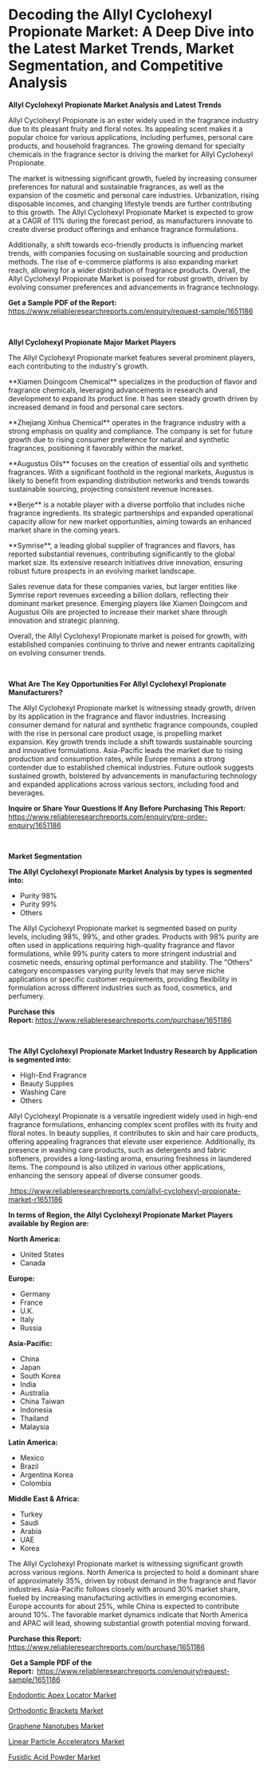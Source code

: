 <p><h1>Decoding the Allyl Cyclohexyl Propionate Market: A Deep Dive into the Latest Market Trends, Market Segmentation, and Competitive Analysis</h1></p><p><strong>Allyl Cyclohexyl Propionate Market Analysis and Latest Trends</strong></p>
<p><p>Allyl Cyclohexyl Propionate is an ester widely used in the fragrance industry due to its pleasant fruity and floral notes. Its appealing scent makes it a popular choice for various applications, including perfumes, personal care products, and household fragrances. The growing demand for specialty chemicals in the fragrance sector is driving the market for Allyl Cyclohexyl Propionate.</p><p>The market is witnessing significant growth, fueled by increasing consumer preferences for natural and sustainable fragrances, as well as the expansion of the cosmetic and personal care industries. Urbanization, rising disposable incomes, and changing lifestyle trends are further contributing to this growth. The Allyl Cyclohexyl Propionate Market is expected to grow at a CAGR of 11% during the forecast period, as manufacturers innovate to create diverse product offerings and enhance fragrance formulations.</p><p>Additionally, a shift towards eco-friendly products is influencing market trends, with companies focusing on sustainable sourcing and production methods. The rise of e-commerce platforms is also expanding market reach, allowing for a wider distribution of fragrance products. Overall, the Allyl Cyclohexyl Propionate Market is poised for robust growth, driven by evolving consumer preferences and advancements in fragrance technology.</p></p>
<p><strong>Get a Sample PDF of the Report:&nbsp;</strong> <a href="https://www.reliableresearchreports.com/enquiry/request-sample/1651186?utm_campaign=13&utm_medium=2&utm_source=Github&utm_content=ia&utm_term=08112024&utm_id=allyl-cyclohexyl-propionate">https://www.reliableresearchreports.com/enquiry/request-sample/1651186</a></p>
<p>&nbsp;</p>
<p><strong>Allyl Cyclohexyl Propionate Major Market Players</strong></p>
<p><p>The Allyl Cyclohexyl Propionate market features several prominent players, each contributing to the industry's growth. </p><p>**Xiamen Doingcom Chemical** specializes in the production of flavor and fragrance chemicals, leveraging advancements in research and development to expand its product line. It has seen steady growth driven by increased demand in food and personal care sectors.</p><p>**Zhejiang Xinhua Chemical** operates in the fragrance industry with a strong emphasis on quality and compliance. The company is set for future growth due to rising consumer preference for natural and synthetic fragrances, positioning it favorably within the market.</p><p>**Augustus Oils** focuses on the creation of essential oils and synthetic fragrances. With a significant foothold in the regional markets, Augustus is likely to benefit from expanding distribution networks and trends towards sustainable sourcing, projecting consistent revenue increases.</p><p>**Berje** is a notable player with a diverse portfolio that includes niche fragrance ingredients. Its strategic partnerships and expanded operational capacity allow for new market opportunities, aiming towards an enhanced market share in the coming years.</p><p>**Symrise**, a leading global supplier of fragrances and flavors, has reported substantial revenues, contributing significantly to the global market size. Its extensive research initiatives drive innovation, ensuring robust future prospects in an evolving market landscape.</p><p>Sales revenue data for these companies varies, but larger entities like Symrise report revenues exceeding a billion dollars, reflecting their dominant market presence. Emerging players like Xiamen Doingcom and Augustus Oils are projected to increase their market share through innovation and strategic planning.</p><p>Overall, the Allyl Cyclohexyl Propionate market is poised for growth, with established companies continuing to thrive and newer entrants capitalizing on evolving consumer trends.</p></p>
<p>&nbsp;</p>
<p><strong>What Are The Key Opportunities For Allyl Cyclohexyl Propionate Manufacturers?</strong></p>
<p><p>The Allyl Cyclohexyl Propionate market is witnessing steady growth, driven by its application in the fragrance and flavor industries. Increasing consumer demand for natural and synthetic fragrance compounds, coupled with the rise in personal care product usage, is propelling market expansion. Key growth trends include a shift towards sustainable sourcing and innovative formulations. Asia-Pacific leads the market due to rising production and consumption rates, while Europe remains a strong contender due to established chemical industries. Future outlook suggests sustained growth, bolstered by advancements in manufacturing technology and expanded applications across various sectors, including food and beverages.</p></p>
<p><strong>Inquire or Share Your Questions If Any Before Purchasing This Report:</strong> <a href="https://www.reliableresearchreports.com/enquiry/pre-order-enquiry/1651186?utm_campaign=13&utm_medium=2&utm_source=Github&utm_content=ia&utm_term=08112024&utm_id=allyl-cyclohexyl-propionate">https://www.reliableresearchreports.com/enquiry/pre-order-enquiry/1651186</a></p>
<p>&nbsp;</p>
<p><strong>Market Segmentation</strong></p>
<p><strong>The Allyl Cyclohexyl Propionate Market Analysis by types is segmented into:</strong></p>
<p><ul><li>Purity 98%</li><li>Purity 99%</li><li>Others</li></ul></p>
<p><p>The Allyl Cyclohexyl Propionate market is segmented based on purity levels, including 98%, 99%, and other grades. Products with 98% purity are often used in applications requiring high-quality fragrance and flavor formulations, while 99% purity caters to more stringent industrial and cosmetic needs, ensuring optimal performance and stability. The "Others" category encompasses varying purity levels that may serve niche applications or specific customer requirements, providing flexibility in formulation across different industries such as food, cosmetics, and perfumery.</p></p>
<p><strong>Purchase this Report:&nbsp;</strong><a href="https://www.reliableresearchreports.com/purchase/1651186?utm_campaign=13&utm_medium=2&utm_source=Github&utm_content=ia&utm_term=08112024&utm_id=allyl-cyclohexyl-propionate">https://www.reliableresearchreports.com/purchase/1651186</a></p>
<p>&nbsp;</p>
<p><strong>The Allyl Cyclohexyl Propionate Market Industry Research by Application is segmented into:</strong></p>
<p><ul><li>High-End Fragrance</li><li>Beauty Supplies</li><li>Washing Care</li><li>Others</li></ul></p>
<p><p>Allyl Cyclohexyl Propionate is a versatile ingredient widely used in high-end fragrance formulations, enhancing complex scent profiles with its fruity and floral notes. In beauty supplies, it contributes to skin and hair care products, offering appealing fragrances that elevate user experience. Additionally, its presence in washing care products, such as detergents and fabric softeners, provides a long-lasting aroma, ensuring freshness in laundered items. The compound is also utilized in various other applications, enhancing the sensory appeal of diverse consumer goods.</p></p>
<p><a href="https://www.reliableresearchreports.com/allyl-cyclohexyl-propionate-market-r1651186?utm_campaign=13&utm_medium=2&utm_source=Github&utm_content=ia&utm_term=08112024&utm_id=allyl-cyclohexyl-propionate">&nbsp;https://www.reliableresearchreports.com/allyl-cyclohexyl-propionate-market-r1651186</a></p>
<p><strong>In terms of Region, the Allyl Cyclohexyl Propionate Market Players available by Region are:</strong></p>
<p>
    <p> <strong> North America: </strong>
        <ul>
            <li>United States</li>
            <li>Canada</li>
        </ul>
        </p> 
    <p> <strong> Europe: </strong>
        <ul>
            <li>Germany</li>
            <li>France</li>
            <li>U.K.</li>
            <li>Italy</li>
            <li>Russia</li>
        </ul>
        </p> 
    <p> <strong> Asia-Pacific: </strong>
        <ul>
            <li>China</li>
            <li>Japan</li>
            <li>South Korea</li>
            <li>India</li>
            <li>Australia</li>
            <li>China Taiwan</li>
            <li>Indonesia</li>
            <li>Thailand</li>
            <li>Malaysia</li>
        </ul>
        </p> 
    <p> <strong> Latin America: </strong>
        <ul>
            <li>Mexico</li>
            <li>Brazil</li>
            <li>Argentina Korea</li>
            <li>Colombia</li>
        </ul>
        </p> 
    <p> <strong> Middle East & Africa: </strong>
        <ul>
            <li>Turkey</li>
            <li>Saudi</li>
            <li>Arabia</li>
            <li>UAE</li>
            <li>Korea</li>
        </ul>
    </p>
    </p>
<p><p>The Allyl Cyclohexyl Propionate market is witnessing significant growth across various regions. North America is projected to hold a dominant share of approximately 35%, driven by robust demand in the fragrance and flavor industries. Asia-Pacific follows closely with around 30% market share, fueled by increasing manufacturing activities in emerging economies. Europe accounts for about 25%, while China is expected to contribute around 10%. The favorable market dynamics indicate that North America and APAC will lead, showing substantial growth potential moving forward.</p></p>
<p><strong>Purchase this Report: </strong><a href="https://www.reliableresearchreports.com/purchase/1651186?utm_campaign=13&utm_medium=2&utm_source=Github&utm_content=ia&utm_term=08112024&utm_id=allyl-cyclohexyl-propionate">https://www.reliableresearchreports.com/purchase/1651186</a></p>
<p>&nbsp;<strong>Get a Sample PDF of the Report:&nbsp;&nbsp;</strong><a href="https://www.reliableresearchreports.com/enquiry/request-sample/1651186?utm_campaign=13&utm_medium=2&utm_source=Github&utm_content=ia&utm_term=08112024&utm_id=allyl-cyclohexyl-propionate">https://www.reliableresearchreports.com/enquiry/request-sample/1651186</a></p>
<p><strong></strong></p>
<p><p><a href="https://issuu.com/reportprime-2/docs/endodontic-apex-locator-market-size_5b0054e64c0dda?utm_campaign=13&utm_medium=2&utm_source=Github&utm_content=ia&utm_term=08112024&utm_id=allyl-cyclohexyl-propionate">Endodontic Apex Locator Market</a></p><p><a href="https://issuu.com/reportprime-2/docs/orthodontic-brackets-market-size-20_bee2ca335171f0?utm_campaign=13&utm_medium=2&utm_source=Github&utm_content=ia&utm_term=08112024&utm_id=allyl-cyclohexyl-propionate">Orthodontic Brackets Market</a></p><p><a href="https://github.com/roydonhol47/Market-Research-Report-List-1/blob/main/graphene-nanotubes-market.md?utm_campaign=13&utm_medium=2&utm_source=Github&utm_content=ia&utm_term=08112024&utm_id=allyl-cyclohexyl-propionate">Graphene Nanotubes Market</a></p><p><a href="https://issuu.com/reportprime-2/docs/linear-particle-accelerators-market_27b78c87d1c6a3?utm_campaign=13&utm_medium=2&utm_source=Github&utm_content=ia&utm_term=08112024&utm_id=allyl-cyclohexyl-propionate">Linear Particle Accelerators Market</a></p><p><a href="https://github.com/pinesamshigoz/Market-Research-Report-List-1/blob/main/fusidic-acid-powder-market.md?utm_campaign=13&utm_medium=2&utm_source=Github&utm_content=ia&utm_term=08112024&utm_id=allyl-cyclohexyl-propionate">Fusidic Acid Powder Market</a></p></p>